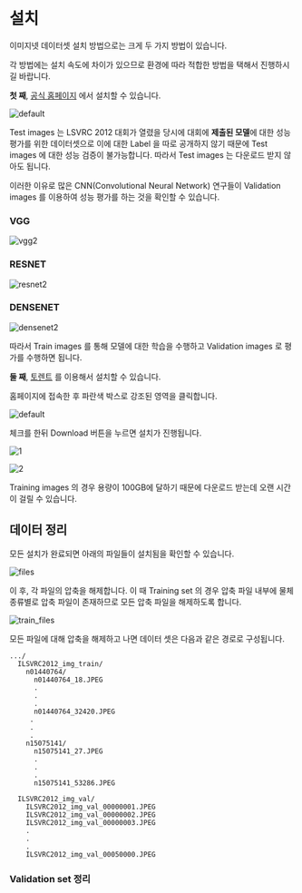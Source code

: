 # 설치

이미지넷 데이터셋 설치 방법으로는 크게 두 가지 방법이 있습니다.

각 방법에는 설치 속도에 차이가 있으므로 환경에 따라 적합한 방법을 택해서 진행하시길 바랍니다. 

**첫 째**, [공식 홈페이지](http://www.image-net.org/challenges/LSVRC/2012/nonpub-downloads) 에서 설치할 수 있습니다.

![default](https://user-images.githubusercontent.com/35001605/52109318-6d002800-2640-11e9-8138-c478c94da897.png)


Test images 는 LSVRC 2012 대회가 열렸을 당시에 대회에 **제출된 모델**에 대한 성능 평가를 위한 데이터셋으로 이에 대한 Label 을 따로 공개하지 않기 때문에 Test images 에 대한 성능 검증이 불가능합니다. 따라서 Test images 는 다운로드 받지 않아도 됩니다. 

이러한 이유로 많은 CNN(Convolutional Neural Network) 연구들이 Validation images 를 이용하여 성능 평가를 하는 것을 확인할 수 있습니다.

### VGG

![vgg2](https://user-images.githubusercontent.com/35001605/53281180-9a378600-3767-11e9-95d4-d0b6fe751d3a.png)

### RESNET

![resnet2](https://user-images.githubusercontent.com/35001605/53281175-9146b480-3767-11e9-89e0-fa8ea75f925c.png)

### DENSENET

![densenet2](https://user-images.githubusercontent.com/35001605/53281173-8e4bc400-3767-11e9-8938-c27190f6c0e0.png)

따라서 Train images 를 통해 모델에 대한 학습을 수행하고 Validation images 로 평가를 수행하면 됩니다.


**둘 째**, [토렌트](http://academictorrents.com/collection/imagenet-2012) 를 이용해서 설치할 수 있습니다.

홈페이지에 접속한 후 파란색 박스로 강조된 영역을 클릭합니다.

![default](https://user-images.githubusercontent.com/35001605/52109801-0714a000-2642-11e9-98ba-eaa6359ce709.png)

체크를 한뒤 Download 버튼을 누르면 설치가 진행됩니다.

![1](https://user-images.githubusercontent.com/35001605/52569830-626e3b80-2e55-11e9-91a2-16ac0684a89a.png)

![2](https://user-images.githubusercontent.com/35001605/52110952-a1c2ae00-2645-11e9-8c57-0209ab5f060c.png)


Training images 의 경우 용량이 100GB에 달하기 때문에 다운로드 받는데 오랜 시간이 걸릴 수 있습니다.

## 데이터 정리

모든 설치가 완료되면 아래의 파일들이 설치됨을 확인할 수 있습니다.

![files](https://user-images.githubusercontent.com/35001605/52572986-72d5e480-2e5c-11e9-9187-323fc0273f8c.PNG)

이 후, 각 파일의 압축을 해제합니다. 이 때 Training set 의 경우 압축 파일 내부에 물체 종류별로 압축 파일이 존재하므로 모든 압축 파일을 해제하도록 합니다.

![train_files](https://user-images.githubusercontent.com/35001605/52573708-0e1b8980-2e5e-11e9-95a0-f6dc1b5c93d4.PNG)

모든 파일에 대해 압축을 해제하고 나면 데이터 셋은 다음과 같은 경로로 구성됩니다.

```
.../
  ILSVRC2012_img_train/
    n01440764/
      n01440764_18.JPEG
      .
      .
      .
      n01440764_32420.JPEG
     .
     .
     .
    n15075141/
      n15075141_27.JPEG
      .
      .
      .
      n15075141_53286.JPEG
      
  ILSVRC2012_img_val/
    ILSVRC2012_img_val_00000001.JPEG
    ILSVRC2012_img_val_00000002.JPEG
    ILSVRC2012_img_val_00000003.JPEG
    .
    .
    .
    ILSVRC2012_img_val_00050000.JPEG
```

### Validation set 정리

